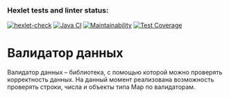 ### Hexlet tests and linter status:
[![hexlet-check](https://github.com/DenisDanilov1/java-project-78/actions/workflows/hexlet-check.yml/badge.svg)](https://github.com/DenisDanilov1/java-project-78/actions/workflows/hexlet-check.yml)
[![Java CI](https://github.com/DenisDanilov1/java-project-78/actions/workflows/main.yml/badge.svg)](https://github.com/DenisDanilov1/java-project-78/actions/workflows/main.yml)
[![Maintainability](https://api.codeclimate.com/v1/badges/e376bb35c2920d555c95/maintainability)](https://codeclimate.com/github/DenisDanilov1/java-project-78/maintainability)
[![Test Coverage](https://api.codeclimate.com/v1/badges/e376bb35c2920d555c95/test_coverage)](https://codeclimate.com/github/DenisDanilov1/java-project-78/test_coverage)

# Валидатор данных
Валидатор данных – библиотека, с помощью которой можно проверять корректность данных. На данный момент реализована возможность проверять строки, числа и объекты типа Map по валидаторам.
